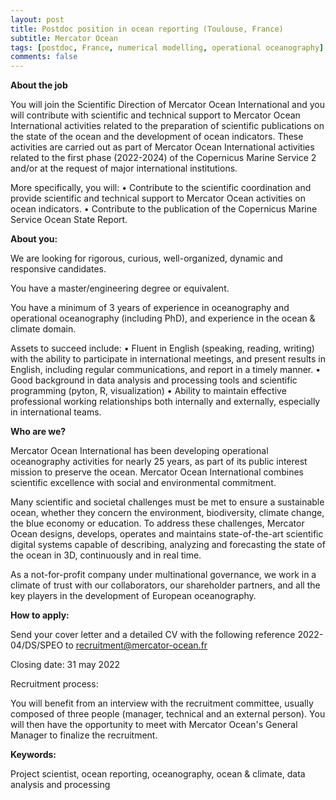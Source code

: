 ```yaml
---
layout: post
title: Postdoc position in ocean reporting (Toulouse, France)
subtitle: Mercator Ocean
tags: [postdoc, France, numerical modelling, operational oceanography]
comments: false
---
```


**About the job**

You will join the Scientific Direction of Mercator Ocean International and you will
contribute with scientific and technical support to Mercator Ocean International
activities related to the preparation of scientific publications on the state of the ocean
and the development of ocean indicators.
These activities are carried out as part of Mercator Ocean International activities
related to the first phase (2022-2024) of the Copernicus Marine Service 2 and/or at the
request of major international institutions.

More specifically, you will:
• Contribute to the scientific coordination and provide scientific and technical
support to Mercator Ocean activities on ocean indicators.
• Contribute to the publication of the Copernicus Marine Service Ocean State
Report.

**About you:**

We are looking for rigorous, curious, well-organized, dynamic and responsive
candidates.

You have a master/engineering degree or equivalent.

You have a minimum of 3 years of experience in oceanography and operational
oceanography (including PhD), and experience in the ocean & climate domain.

Assets to succeed include:
• Fluent in English (speaking, reading, writing) with the ability to participate in
international meetings, and present results in English, including regular
communications, and report in a timely manner.
• Good background in data analysis and processing tools and scientific
programming (pyton, R, visualization)
• Ability to maintain effective professional working relationships both internally and
externally, especially in international teams.

**Who are we?**

Mercator Ocean International has been developing operational oceanography
activities for nearly 25 years, as part of its public interest mission to preserve the ocean.
Mercator Ocean International combines scientific excellence with social and
environmental commitment.

Many scientific and societal challenges must be met to ensure a sustainable ocean,
whether they concern the environment, biodiversity, climate change, the blue
economy or education. To address these challenges, Mercator Ocean designs,
develops, operates and maintains state-of-the-art scientific digital systems capable of
describing, analyzing and forecasting the state of the ocean in 3D, continuously and in
real time.

As a not-for-profit company under multinational governance, we work in a climate of
trust with our collaborators, our shareholder partners, and all the key players in the
development of European oceanography.

**How to apply:**

Send your cover letter and a detailed CV with the following reference 2022-04/DS/SPEO
to recruitment@mercator-ocean.fr

Closing date: 31 may 2022

Recruitment process:

You will benefit from an interview with the recruitment committee, usually composed of
three people (manager, technical and an external person).
You will then have the opportunity to meet with Mercator Ocean's General Manager
to finalize the recruitment.

**Keywords:**

Project scientist, ocean reporting, oceanography, ocean & climate, data analysis and
processing
